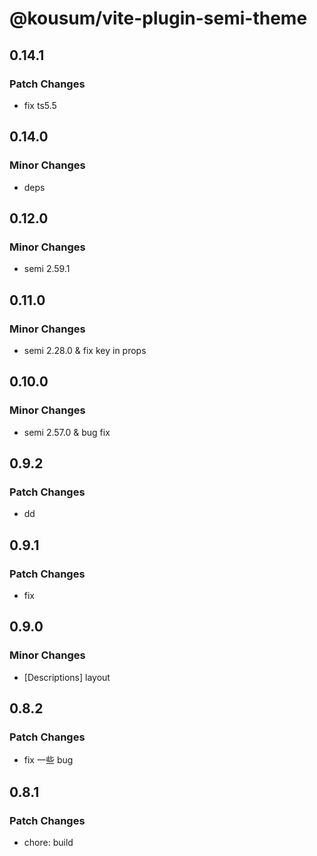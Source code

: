 # @kousum/vite-plugin-semi-theme

## 0.14.1

### Patch Changes

- fix ts5.5

## 0.14.0

### Minor Changes

- deps

## 0.12.0

### Minor Changes

- semi 2.59.1

## 0.11.0

### Minor Changes

- semi 2.28.0 & fix key in props

## 0.10.0

### Minor Changes

- semi 2.57.0 & bug fix

## 0.9.2

### Patch Changes

- dd

## 0.9.1

### Patch Changes

- fix

## 0.9.0

### Minor Changes

- [Descriptions] layout

## 0.8.2

### Patch Changes

- fix 一些 bug

## 0.8.1

### Patch Changes

- chore: build
